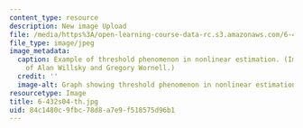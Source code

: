 ```yaml
---
content_type: resource
description: New image Upload
file: /media/https%3A/open-learning-course-data-rc.s3.amazonaws.com/6-432-stochastic-processes-detection-and-estimation-spring-2004/84c1480c9fbc78d8a7e9f518575d96b1_6-432s04-th.jpg
file_type: image/jpeg
image_metadata:
  caption: Example of threshold phenomenon in nonlinear estimation. (Image courtesy
    of Alan Willsky and Gregory Wornell.)
  credit: ''
  image-alt: Graph showing threshold phenomenon in nonlinear estimation.
resourcetype: Image
title: 6-432s04-th.jpg
uid: 84c1480c-9fbc-78d8-a7e9-f518575d96b1
---
```

